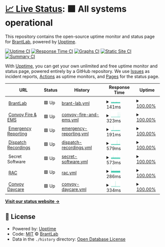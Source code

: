 # [📈 Live Status](https://demo.upptime.js.org): <!--live status--> **🟩 All systems operational**

This repository contains the open-source uptime monitor and status page for [BrantLab](https://demo.upptime.js.org), powered by [Upptime](https://github.com/upptime/upptime).

[![Uptime CI](https://github.com/BrantLab/upptime/workflows/Uptime%20CI/badge.svg)](https://github.com/BrantLab/upptime/actions?query=workflow%3A%22Uptime+CI%22)
[![Response Time CI](https://github.com/BrantLab/upptime/workflows/Response%20Time%20CI/badge.svg)](https://github.com/BrantLab/upptime/actions?query=workflow%3A%22Response+Time+CI%22)
[![Graphs CI](https://github.com/BrantLab/upptime/workflows/Graphs%20CI/badge.svg)](https://github.com/BrantLab/upptime/actions?query=workflow%3A%22Graphs+CI%22)
[![Static Site CI](https://github.com/BrantLab/upptime/workflows/Static%20Site%20CI/badge.svg)](https://github.com/BrantLab/upptime/actions?query=workflow%3A%22Static+Site+CI%22)
[![Summary CI](https://github.com/BrantLab/upptime/workflows/Summary%20CI/badge.svg)](https://github.com/BrantLab/upptime/actions?query=workflow%3A%22Summary+CI%22)

With [Upptime](https://upptime.js.org), you can get your own unlimited and free uptime monitor and status page, powered entirely by a GitHub repository. We use [Issues](https://github.com/BrantLab/upptime/issues) as incident reports, [Actions](https://github.com/BrantLab/upptime/actions) as uptime monitors, and [Pages](https://demo.upptime.js.org) for the status page.

<!--start: status pages-->
<!-- This summary is generated by Upptime (https://github.com/upptime/upptime) -->
<!-- Do not edit this manually, your changes will be overwritten -->
<!-- prettier-ignore -->
| URL | Status | History | Response Time | Uptime |
| --- | ------ | ------- | ------------- | ------ |
| <img alt="" src="https://favicons.githubusercontent.com/brantlab.com" height="13"> [BrantLab](https://brantlab.com) | 🟩 Up | [brant-lab.yml](https://github.com/Brantlab/upptime/commits/HEAD/history/brant-lab.yml) | <details><summary><img alt="Response time graph" src="./graphs/brant-lab/response-time-week.png" height="20"> 141ms</summary><br><a href="https://upptime.brantlab.com/history/brant-lab"><img alt="Response time 141" src="https://img.shields.io/endpoint?url=https%3A%2F%2Fraw.githubusercontent.com%2FBrantlab%2Fupptime%2FHEAD%2Fapi%2Fbrant-lab%2Fresponse-time.json"></a><br><a href="https://upptime.brantlab.com/history/brant-lab"><img alt="24-hour response time 139" src="https://img.shields.io/endpoint?url=https%3A%2F%2Fraw.githubusercontent.com%2FBrantlab%2Fupptime%2FHEAD%2Fapi%2Fbrant-lab%2Fresponse-time-day.json"></a><br><a href="https://upptime.brantlab.com/history/brant-lab"><img alt="7-day response time 141" src="https://img.shields.io/endpoint?url=https%3A%2F%2Fraw.githubusercontent.com%2FBrantlab%2Fupptime%2FHEAD%2Fapi%2Fbrant-lab%2Fresponse-time-week.json"></a><br><a href="https://upptime.brantlab.com/history/brant-lab"><img alt="30-day response time 141" src="https://img.shields.io/endpoint?url=https%3A%2F%2Fraw.githubusercontent.com%2FBrantlab%2Fupptime%2FHEAD%2Fapi%2Fbrant-lab%2Fresponse-time-month.json"></a><br><a href="https://upptime.brantlab.com/history/brant-lab"><img alt="1-year response time 141" src="https://img.shields.io/endpoint?url=https%3A%2F%2Fraw.githubusercontent.com%2FBrantlab%2Fupptime%2FHEAD%2Fapi%2Fbrant-lab%2Fresponse-time-year.json"></a></details> | <details><summary><a href="https://upptime.brantlab.com/history/brant-lab">100.00%</a></summary><a href="https://upptime.brantlab.com/history/brant-lab"><img alt="All-time uptime 100.00%" src="https://img.shields.io/endpoint?url=https%3A%2F%2Fraw.githubusercontent.com%2FBrantlab%2Fupptime%2FHEAD%2Fapi%2Fbrant-lab%2Fuptime.json"></a><br><a href="https://upptime.brantlab.com/history/brant-lab"><img alt="24-hour uptime 100.00%" src="https://img.shields.io/endpoint?url=https%3A%2F%2Fraw.githubusercontent.com%2FBrantlab%2Fupptime%2FHEAD%2Fapi%2Fbrant-lab%2Fuptime-day.json"></a><br><a href="https://upptime.brantlab.com/history/brant-lab"><img alt="7-day uptime 100.00%" src="https://img.shields.io/endpoint?url=https%3A%2F%2Fraw.githubusercontent.com%2FBrantlab%2Fupptime%2FHEAD%2Fapi%2Fbrant-lab%2Fuptime-week.json"></a><br><a href="https://upptime.brantlab.com/history/brant-lab"><img alt="30-day uptime 100.00%" src="https://img.shields.io/endpoint?url=https%3A%2F%2Fraw.githubusercontent.com%2FBrantlab%2Fupptime%2FHEAD%2Fapi%2Fbrant-lab%2Fuptime-month.json"></a><br><a href="https://upptime.brantlab.com/history/brant-lab"><img alt="1-year uptime 100.00%" src="https://img.shields.io/endpoint?url=https%3A%2F%2Fraw.githubusercontent.com%2FBrantlab%2Fupptime%2FHEAD%2Fapi%2Fbrant-lab%2Fuptime-year.json"></a></details>
| <img alt="" src="https://favicons.githubusercontent.com/convoyfireandems.com" height="13"> [Convoy Fire & EMS](https://convoyfireandems.com) | 🟩 Up | [convoy-fire-and-ems.yml](https://github.com/Brantlab/upptime/commits/HEAD/history/convoy-fire-and-ems.yml) | <details><summary><img alt="Response time graph" src="./graphs/convoy-fire-and-ems/response-time-week.png" height="20"> 323ms</summary><br><a href="https://upptime.brantlab.com/history/convoy-fire-and-ems"><img alt="Response time 323" src="https://img.shields.io/endpoint?url=https%3A%2F%2Fraw.githubusercontent.com%2FBrantlab%2Fupptime%2FHEAD%2Fapi%2Fconvoy-fire-and-ems%2Fresponse-time.json"></a><br><a href="https://upptime.brantlab.com/history/convoy-fire-and-ems"><img alt="24-hour response time 352" src="https://img.shields.io/endpoint?url=https%3A%2F%2Fraw.githubusercontent.com%2FBrantlab%2Fupptime%2FHEAD%2Fapi%2Fconvoy-fire-and-ems%2Fresponse-time-day.json"></a><br><a href="https://upptime.brantlab.com/history/convoy-fire-and-ems"><img alt="7-day response time 323" src="https://img.shields.io/endpoint?url=https%3A%2F%2Fraw.githubusercontent.com%2FBrantlab%2Fupptime%2FHEAD%2Fapi%2Fconvoy-fire-and-ems%2Fresponse-time-week.json"></a><br><a href="https://upptime.brantlab.com/history/convoy-fire-and-ems"><img alt="30-day response time 323" src="https://img.shields.io/endpoint?url=https%3A%2F%2Fraw.githubusercontent.com%2FBrantlab%2Fupptime%2FHEAD%2Fapi%2Fconvoy-fire-and-ems%2Fresponse-time-month.json"></a><br><a href="https://upptime.brantlab.com/history/convoy-fire-and-ems"><img alt="1-year response time 323" src="https://img.shields.io/endpoint?url=https%3A%2F%2Fraw.githubusercontent.com%2FBrantlab%2Fupptime%2FHEAD%2Fapi%2Fconvoy-fire-and-ems%2Fresponse-time-year.json"></a></details> | <details><summary><a href="https://upptime.brantlab.com/history/convoy-fire-and-ems">100.00%</a></summary><a href="https://upptime.brantlab.com/history/convoy-fire-and-ems"><img alt="All-time uptime 100.00%" src="https://img.shields.io/endpoint?url=https%3A%2F%2Fraw.githubusercontent.com%2FBrantlab%2Fupptime%2FHEAD%2Fapi%2Fconvoy-fire-and-ems%2Fuptime.json"></a><br><a href="https://upptime.brantlab.com/history/convoy-fire-and-ems"><img alt="24-hour uptime 100.00%" src="https://img.shields.io/endpoint?url=https%3A%2F%2Fraw.githubusercontent.com%2FBrantlab%2Fupptime%2FHEAD%2Fapi%2Fconvoy-fire-and-ems%2Fuptime-day.json"></a><br><a href="https://upptime.brantlab.com/history/convoy-fire-and-ems"><img alt="7-day uptime 100.00%" src="https://img.shields.io/endpoint?url=https%3A%2F%2Fraw.githubusercontent.com%2FBrantlab%2Fupptime%2FHEAD%2Fapi%2Fconvoy-fire-and-ems%2Fuptime-week.json"></a><br><a href="https://upptime.brantlab.com/history/convoy-fire-and-ems"><img alt="30-day uptime 100.00%" src="https://img.shields.io/endpoint?url=https%3A%2F%2Fraw.githubusercontent.com%2FBrantlab%2Fupptime%2FHEAD%2Fapi%2Fconvoy-fire-and-ems%2Fuptime-month.json"></a><br><a href="https://upptime.brantlab.com/history/convoy-fire-and-ems"><img alt="1-year uptime 100.00%" src="https://img.shields.io/endpoint?url=https%3A%2F%2Fraw.githubusercontent.com%2FBrantlab%2Fupptime%2FHEAD%2Fapi%2Fconvoy-fire-and-ems%2Fuptime-year.json"></a></details>
| <img alt="" src="https://favicons.githubusercontent.com/emergencyreporting.com" height="13"> [Emergency Reporting](https://emergencyreporting.com) | 🟩 Up | [emergency-reporting.yml](https://github.com/Brantlab/upptime/commits/HEAD/history/emergency-reporting.yml) | <details><summary><img alt="Response time graph" src="./graphs/emergency-reporting/response-time-week.png" height="20"> 191ms</summary><br><a href="https://upptime.brantlab.com/history/emergency-reporting"><img alt="Response time 191" src="https://img.shields.io/endpoint?url=https%3A%2F%2Fraw.githubusercontent.com%2FBrantlab%2Fupptime%2FHEAD%2Fapi%2Femergency-reporting%2Fresponse-time.json"></a><br><a href="https://upptime.brantlab.com/history/emergency-reporting"><img alt="24-hour response time 187" src="https://img.shields.io/endpoint?url=https%3A%2F%2Fraw.githubusercontent.com%2FBrantlab%2Fupptime%2FHEAD%2Fapi%2Femergency-reporting%2Fresponse-time-day.json"></a><br><a href="https://upptime.brantlab.com/history/emergency-reporting"><img alt="7-day response time 191" src="https://img.shields.io/endpoint?url=https%3A%2F%2Fraw.githubusercontent.com%2FBrantlab%2Fupptime%2FHEAD%2Fapi%2Femergency-reporting%2Fresponse-time-week.json"></a><br><a href="https://upptime.brantlab.com/history/emergency-reporting"><img alt="30-day response time 191" src="https://img.shields.io/endpoint?url=https%3A%2F%2Fraw.githubusercontent.com%2FBrantlab%2Fupptime%2FHEAD%2Fapi%2Femergency-reporting%2Fresponse-time-month.json"></a><br><a href="https://upptime.brantlab.com/history/emergency-reporting"><img alt="1-year response time 191" src="https://img.shields.io/endpoint?url=https%3A%2F%2Fraw.githubusercontent.com%2FBrantlab%2Fupptime%2FHEAD%2Fapi%2Femergency-reporting%2Fresponse-time-year.json"></a></details> | <details><summary><a href="https://upptime.brantlab.com/history/emergency-reporting">100.00%</a></summary><a href="https://upptime.brantlab.com/history/emergency-reporting"><img alt="All-time uptime 100.00%" src="https://img.shields.io/endpoint?url=https%3A%2F%2Fraw.githubusercontent.com%2FBrantlab%2Fupptime%2FHEAD%2Fapi%2Femergency-reporting%2Fuptime.json"></a><br><a href="https://upptime.brantlab.com/history/emergency-reporting"><img alt="24-hour uptime 100.00%" src="https://img.shields.io/endpoint?url=https%3A%2F%2Fraw.githubusercontent.com%2FBrantlab%2Fupptime%2FHEAD%2Fapi%2Femergency-reporting%2Fuptime-day.json"></a><br><a href="https://upptime.brantlab.com/history/emergency-reporting"><img alt="7-day uptime 100.00%" src="https://img.shields.io/endpoint?url=https%3A%2F%2Fraw.githubusercontent.com%2FBrantlab%2Fupptime%2FHEAD%2Fapi%2Femergency-reporting%2Fuptime-week.json"></a><br><a href="https://upptime.brantlab.com/history/emergency-reporting"><img alt="30-day uptime 100.00%" src="https://img.shields.io/endpoint?url=https%3A%2F%2Fraw.githubusercontent.com%2FBrantlab%2Fupptime%2FHEAD%2Fapi%2Femergency-reporting%2Fuptime-month.json"></a><br><a href="https://upptime.brantlab.com/history/emergency-reporting"><img alt="1-year uptime 100.00%" src="https://img.shields.io/endpoint?url=https%3A%2F%2Fraw.githubusercontent.com%2FBrantlab%2Fupptime%2FHEAD%2Fapi%2Femergency-reporting%2Fuptime-year.json"></a></details>
| <img alt="" src="https://favicons.githubusercontent.com/dispatch.brantlab.com" height="13"> [Dispatch Recordings](https://dispatch.brantlab.com) | 🟩 Up | [dispatch-recordings.yml](https://github.com/Brantlab/upptime/commits/HEAD/history/dispatch-recordings.yml) | <details><summary><img alt="Response time graph" src="./graphs/dispatch-recordings/response-time-week.png" height="20"> 579ms</summary><br><a href="https://upptime.brantlab.com/history/dispatch-recordings"><img alt="Response time 579" src="https://img.shields.io/endpoint?url=https%3A%2F%2Fraw.githubusercontent.com%2FBrantlab%2Fupptime%2FHEAD%2Fapi%2Fdispatch-recordings%2Fresponse-time.json"></a><br><a href="https://upptime.brantlab.com/history/dispatch-recordings"><img alt="24-hour response time 552" src="https://img.shields.io/endpoint?url=https%3A%2F%2Fraw.githubusercontent.com%2FBrantlab%2Fupptime%2FHEAD%2Fapi%2Fdispatch-recordings%2Fresponse-time-day.json"></a><br><a href="https://upptime.brantlab.com/history/dispatch-recordings"><img alt="7-day response time 579" src="https://img.shields.io/endpoint?url=https%3A%2F%2Fraw.githubusercontent.com%2FBrantlab%2Fupptime%2FHEAD%2Fapi%2Fdispatch-recordings%2Fresponse-time-week.json"></a><br><a href="https://upptime.brantlab.com/history/dispatch-recordings"><img alt="30-day response time 579" src="https://img.shields.io/endpoint?url=https%3A%2F%2Fraw.githubusercontent.com%2FBrantlab%2Fupptime%2FHEAD%2Fapi%2Fdispatch-recordings%2Fresponse-time-month.json"></a><br><a href="https://upptime.brantlab.com/history/dispatch-recordings"><img alt="1-year response time 579" src="https://img.shields.io/endpoint?url=https%3A%2F%2Fraw.githubusercontent.com%2FBrantlab%2Fupptime%2FHEAD%2Fapi%2Fdispatch-recordings%2Fresponse-time-year.json"></a></details> | <details><summary><a href="https://upptime.brantlab.com/history/dispatch-recordings">100.00%</a></summary><a href="https://upptime.brantlab.com/history/dispatch-recordings"><img alt="All-time uptime 100.00%" src="https://img.shields.io/endpoint?url=https%3A%2F%2Fraw.githubusercontent.com%2FBrantlab%2Fupptime%2FHEAD%2Fapi%2Fdispatch-recordings%2Fuptime.json"></a><br><a href="https://upptime.brantlab.com/history/dispatch-recordings"><img alt="24-hour uptime 100.00%" src="https://img.shields.io/endpoint?url=https%3A%2F%2Fraw.githubusercontent.com%2FBrantlab%2Fupptime%2FHEAD%2Fapi%2Fdispatch-recordings%2Fuptime-day.json"></a><br><a href="https://upptime.brantlab.com/history/dispatch-recordings"><img alt="7-day uptime 100.00%" src="https://img.shields.io/endpoint?url=https%3A%2F%2Fraw.githubusercontent.com%2FBrantlab%2Fupptime%2FHEAD%2Fapi%2Fdispatch-recordings%2Fuptime-week.json"></a><br><a href="https://upptime.brantlab.com/history/dispatch-recordings"><img alt="30-day uptime 100.00%" src="https://img.shields.io/endpoint?url=https%3A%2F%2Fraw.githubusercontent.com%2FBrantlab%2Fupptime%2FHEAD%2Fapi%2Fdispatch-recordings%2Fuptime-month.json"></a><br><a href="https://upptime.brantlab.com/history/dispatch-recordings"><img alt="1-year uptime 100.00%" src="https://img.shields.io/endpoint?url=https%3A%2F%2Fraw.githubusercontent.com%2FBrantlab%2Fupptime%2FHEAD%2Fapi%2Fdispatch-recordings%2Fuptime-year.json"></a></details>
| <img alt="" src="https://favicons.githubusercontent.com/null" height="13"> Secret Software | 🟩 Up | [secret-software.yml](https://github.com/Brantlab/upptime/commits/HEAD/history/secret-software.yml) | <details><summary><img alt="Response time graph" src="./graphs/secret-software/response-time-week.png" height="20"> 573ms</summary><br><a href="https://upptime.brantlab.com/history/secret-software"><img alt="Response time 573" src="https://img.shields.io/endpoint?url=https%3A%2F%2Fraw.githubusercontent.com%2FBrantlab%2Fupptime%2FHEAD%2Fapi%2Fsecret-software%2Fresponse-time.json"></a><br><a href="https://upptime.brantlab.com/history/secret-software"><img alt="24-hour response time 577" src="https://img.shields.io/endpoint?url=https%3A%2F%2Fraw.githubusercontent.com%2FBrantlab%2Fupptime%2FHEAD%2Fapi%2Fsecret-software%2Fresponse-time-day.json"></a><br><a href="https://upptime.brantlab.com/history/secret-software"><img alt="7-day response time 573" src="https://img.shields.io/endpoint?url=https%3A%2F%2Fraw.githubusercontent.com%2FBrantlab%2Fupptime%2FHEAD%2Fapi%2Fsecret-software%2Fresponse-time-week.json"></a><br><a href="https://upptime.brantlab.com/history/secret-software"><img alt="30-day response time 573" src="https://img.shields.io/endpoint?url=https%3A%2F%2Fraw.githubusercontent.com%2FBrantlab%2Fupptime%2FHEAD%2Fapi%2Fsecret-software%2Fresponse-time-month.json"></a><br><a href="https://upptime.brantlab.com/history/secret-software"><img alt="1-year response time 573" src="https://img.shields.io/endpoint?url=https%3A%2F%2Fraw.githubusercontent.com%2FBrantlab%2Fupptime%2FHEAD%2Fapi%2Fsecret-software%2Fresponse-time-year.json"></a></details> | <details><summary><a href="https://upptime.brantlab.com/history/secret-software">100.00%</a></summary><a href="https://upptime.brantlab.com/history/secret-software"><img alt="All-time uptime 100.00%" src="https://img.shields.io/endpoint?url=https%3A%2F%2Fraw.githubusercontent.com%2FBrantlab%2Fupptime%2FHEAD%2Fapi%2Fsecret-software%2Fuptime.json"></a><br><a href="https://upptime.brantlab.com/history/secret-software"><img alt="24-hour uptime 100.00%" src="https://img.shields.io/endpoint?url=https%3A%2F%2Fraw.githubusercontent.com%2FBrantlab%2Fupptime%2FHEAD%2Fapi%2Fsecret-software%2Fuptime-day.json"></a><br><a href="https://upptime.brantlab.com/history/secret-software"><img alt="7-day uptime 100.00%" src="https://img.shields.io/endpoint?url=https%3A%2F%2Fraw.githubusercontent.com%2FBrantlab%2Fupptime%2FHEAD%2Fapi%2Fsecret-software%2Fuptime-week.json"></a><br><a href="https://upptime.brantlab.com/history/secret-software"><img alt="30-day uptime 100.00%" src="https://img.shields.io/endpoint?url=https%3A%2F%2Fraw.githubusercontent.com%2FBrantlab%2Fupptime%2FHEAD%2Fapi%2Fsecret-software%2Fuptime-month.json"></a><br><a href="https://upptime.brantlab.com/history/secret-software"><img alt="1-year uptime 100.00%" src="https://img.shields.io/endpoint?url=https%3A%2F%2Fraw.githubusercontent.com%2FBrantlab%2Fupptime%2FHEAD%2Fapi%2Fsecret-software%2Fuptime-year.json"></a></details>
| <img alt="" src="https://favicons.githubusercontent.com/rac.grunetworks.xyz" height="13"> [RAC](https://rac.grunetworks.xyz) | 🟩 Up | [rac.yml](https://github.com/Brantlab/upptime/commits/HEAD/history/rac.yml) | <details><summary><img alt="Response time graph" src="./graphs/rac/response-time-week.png" height="20"> 286ms</summary><br><a href="https://upptime.brantlab.com/history/rac"><img alt="Response time 286" src="https://img.shields.io/endpoint?url=https%3A%2F%2Fraw.githubusercontent.com%2FBrantlab%2Fupptime%2FHEAD%2Fapi%2Frac%2Fresponse-time.json"></a><br><a href="https://upptime.brantlab.com/history/rac"><img alt="24-hour response time 285" src="https://img.shields.io/endpoint?url=https%3A%2F%2Fraw.githubusercontent.com%2FBrantlab%2Fupptime%2FHEAD%2Fapi%2Frac%2Fresponse-time-day.json"></a><br><a href="https://upptime.brantlab.com/history/rac"><img alt="7-day response time 286" src="https://img.shields.io/endpoint?url=https%3A%2F%2Fraw.githubusercontent.com%2FBrantlab%2Fupptime%2FHEAD%2Fapi%2Frac%2Fresponse-time-week.json"></a><br><a href="https://upptime.brantlab.com/history/rac"><img alt="30-day response time 286" src="https://img.shields.io/endpoint?url=https%3A%2F%2Fraw.githubusercontent.com%2FBrantlab%2Fupptime%2FHEAD%2Fapi%2Frac%2Fresponse-time-month.json"></a><br><a href="https://upptime.brantlab.com/history/rac"><img alt="1-year response time 286" src="https://img.shields.io/endpoint?url=https%3A%2F%2Fraw.githubusercontent.com%2FBrantlab%2Fupptime%2FHEAD%2Fapi%2Frac%2Fresponse-time-year.json"></a></details> | <details><summary><a href="https://upptime.brantlab.com/history/rac">100.00%</a></summary><a href="https://upptime.brantlab.com/history/rac"><img alt="All-time uptime 100.00%" src="https://img.shields.io/endpoint?url=https%3A%2F%2Fraw.githubusercontent.com%2FBrantlab%2Fupptime%2FHEAD%2Fapi%2Frac%2Fuptime.json"></a><br><a href="https://upptime.brantlab.com/history/rac"><img alt="24-hour uptime 100.00%" src="https://img.shields.io/endpoint?url=https%3A%2F%2Fraw.githubusercontent.com%2FBrantlab%2Fupptime%2FHEAD%2Fapi%2Frac%2Fuptime-day.json"></a><br><a href="https://upptime.brantlab.com/history/rac"><img alt="7-day uptime 100.00%" src="https://img.shields.io/endpoint?url=https%3A%2F%2Fraw.githubusercontent.com%2FBrantlab%2Fupptime%2FHEAD%2Fapi%2Frac%2Fuptime-week.json"></a><br><a href="https://upptime.brantlab.com/history/rac"><img alt="30-day uptime 100.00%" src="https://img.shields.io/endpoint?url=https%3A%2F%2Fraw.githubusercontent.com%2FBrantlab%2Fupptime%2FHEAD%2Fapi%2Frac%2Fuptime-month.json"></a><br><a href="https://upptime.brantlab.com/history/rac"><img alt="1-year uptime 100.00%" src="https://img.shields.io/endpoint?url=https%3A%2F%2Fraw.githubusercontent.com%2FBrantlab%2Fupptime%2FHEAD%2Fapi%2Frac%2Fuptime-year.json"></a></details>
| <img alt="" src="https://favicons.githubusercontent.com/convoydaycare.com" height="13"> [Convoy Daycare](https://Convoydaycare.com) | 🟩 Up | [convoy-daycare.yml](https://github.com/Brantlab/upptime/commits/HEAD/history/convoy-daycare.yml) | <details><summary><img alt="Response time graph" src="./graphs/convoy-daycare/response-time-week.png" height="20"> 334ms</summary><br><a href="https://upptime.brantlab.com/history/convoy-daycare"><img alt="Response time 334" src="https://img.shields.io/endpoint?url=https%3A%2F%2Fraw.githubusercontent.com%2FBrantlab%2Fupptime%2FHEAD%2Fapi%2Fconvoy-daycare%2Fresponse-time.json"></a><br><a href="https://upptime.brantlab.com/history/convoy-daycare"><img alt="24-hour response time 350" src="https://img.shields.io/endpoint?url=https%3A%2F%2Fraw.githubusercontent.com%2FBrantlab%2Fupptime%2FHEAD%2Fapi%2Fconvoy-daycare%2Fresponse-time-day.json"></a><br><a href="https://upptime.brantlab.com/history/convoy-daycare"><img alt="7-day response time 334" src="https://img.shields.io/endpoint?url=https%3A%2F%2Fraw.githubusercontent.com%2FBrantlab%2Fupptime%2FHEAD%2Fapi%2Fconvoy-daycare%2Fresponse-time-week.json"></a><br><a href="https://upptime.brantlab.com/history/convoy-daycare"><img alt="30-day response time 334" src="https://img.shields.io/endpoint?url=https%3A%2F%2Fraw.githubusercontent.com%2FBrantlab%2Fupptime%2FHEAD%2Fapi%2Fconvoy-daycare%2Fresponse-time-month.json"></a><br><a href="https://upptime.brantlab.com/history/convoy-daycare"><img alt="1-year response time 334" src="https://img.shields.io/endpoint?url=https%3A%2F%2Fraw.githubusercontent.com%2FBrantlab%2Fupptime%2FHEAD%2Fapi%2Fconvoy-daycare%2Fresponse-time-year.json"></a></details> | <details><summary><a href="https://upptime.brantlab.com/history/convoy-daycare">100.00%</a></summary><a href="https://upptime.brantlab.com/history/convoy-daycare"><img alt="All-time uptime 100.00%" src="https://img.shields.io/endpoint?url=https%3A%2F%2Fraw.githubusercontent.com%2FBrantlab%2Fupptime%2FHEAD%2Fapi%2Fconvoy-daycare%2Fuptime.json"></a><br><a href="https://upptime.brantlab.com/history/convoy-daycare"><img alt="24-hour uptime 100.00%" src="https://img.shields.io/endpoint?url=https%3A%2F%2Fraw.githubusercontent.com%2FBrantlab%2Fupptime%2FHEAD%2Fapi%2Fconvoy-daycare%2Fuptime-day.json"></a><br><a href="https://upptime.brantlab.com/history/convoy-daycare"><img alt="7-day uptime 100.00%" src="https://img.shields.io/endpoint?url=https%3A%2F%2Fraw.githubusercontent.com%2FBrantlab%2Fupptime%2FHEAD%2Fapi%2Fconvoy-daycare%2Fuptime-week.json"></a><br><a href="https://upptime.brantlab.com/history/convoy-daycare"><img alt="30-day uptime 100.00%" src="https://img.shields.io/endpoint?url=https%3A%2F%2Fraw.githubusercontent.com%2FBrantlab%2Fupptime%2FHEAD%2Fapi%2Fconvoy-daycare%2Fuptime-month.json"></a><br><a href="https://upptime.brantlab.com/history/convoy-daycare"><img alt="1-year uptime 100.00%" src="https://img.shields.io/endpoint?url=https%3A%2F%2Fraw.githubusercontent.com%2FBrantlab%2Fupptime%2FHEAD%2Fapi%2Fconvoy-daycare%2Fuptime-year.json"></a></details>

<!--end: status pages-->

[**Visit our status website →**](https://demo.upptime.js.org)

## 📄 License

- Powered by: [Upptime](https://github.com/upptime/upptime)
- Code: [MIT](./LICENSE) © [BrantLab](https://demo.upptime.js.org)
- Data in the `./history` directory: [Open Database License](https://opendatacommons.org/licenses/odbl/1-0/)

